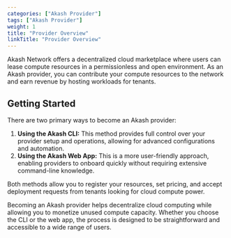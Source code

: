 ```yaml
---
categories: ["Akash Provider"]
tags: ["Akash Provider"]
weight: 1
title: "Provider Overview"
linkTitle: "Provider Overview"
---
```


Akash Network offers a decentralized cloud marketplace where users can lease compute resources in a permissionless and open environment. As an Akash provider, you can contribute your compute resources to the network and earn revenue by hosting workloads for tenants.

## Getting Started

There are two primary ways to become an Akash provider:

1. **Using the Akash CLI:** This method provides full control over your provider setup and operations, allowing for advanced configurations and automation.
2. **Using the Akash Web App:** This is a more user-friendly approach, enabling providers to onboard quickly without requiring extensive command-line knowledge.

Both methods allow you to register your resources, set pricing, and accept deployment requests from tenants looking for cloud compute power.

Becoming an Akash provider helps decentralize cloud computing while allowing you to monetize unused compute capacity. Whether you choose the CLI or the web app, the process is designed to be straightforward and accessible to a wide range of users.



